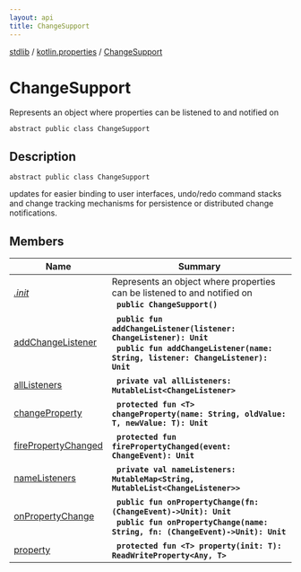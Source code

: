 ```yaml
---
layout: api
title: ChangeSupport
---
```

[stdlib](../../index.md) / [kotlin.properties](../index.md) / [ChangeSupport](index.md)

# ChangeSupport
Represents an object where properties can be listened to and notified on
```
abstract public class ChangeSupport
```
## Description
```
abstract public class ChangeSupport
```
updates for easier binding to user interfaces, undo/redo command stacks and
change tracking mechanisms for persistence or distributed change notifications.


## Members

| Name | Summary |
|------|---------|
|[*.init*](_init_.md)|Represents an object where properties can be listened to and notified on<br>&nbsp;&nbsp;**`public ChangeSupport()`**<br>|
|[addChangeListener](addChangeListener.md)|&nbsp;&nbsp;**`public fun addChangeListener(listener: ChangeListener): Unit`**<br>&nbsp;&nbsp;**`public fun addChangeListener(name: String, listener: ChangeListener): Unit`**<br>|
|[allListeners](allListeners.md)|&nbsp;&nbsp;**`private val allListeners: MutableList<ChangeListener>`**<br>|
|[changeProperty](changeProperty.md)|&nbsp;&nbsp;**`protected fun <T> changeProperty(name: String, oldValue: T, newValue: T): Unit`**<br>|
|[firePropertyChanged](firePropertyChanged.md)|&nbsp;&nbsp;**`protected fun firePropertyChanged(event: ChangeEvent): Unit`**<br>|
|[nameListeners](nameListeners.md)|&nbsp;&nbsp;**`private val nameListeners: MutableMap<String, MutableList<ChangeListener>>`**<br>|
|[onPropertyChange](onPropertyChange.md)|&nbsp;&nbsp;**`public fun onPropertyChange(fn: (ChangeEvent)->Unit): Unit`**<br>&nbsp;&nbsp;**`public fun onPropertyChange(name: String, fn: (ChangeEvent)->Unit): Unit`**<br>|
|[property](property.md)|&nbsp;&nbsp;**`protected fun <T> property(init: T): ReadWriteProperty<Any, T>`**<br>|
